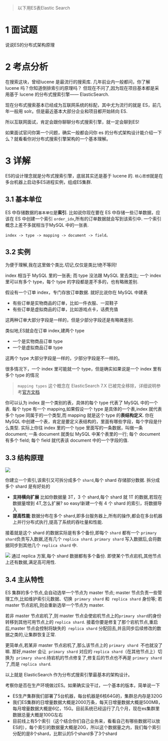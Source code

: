 > 以下用ES表Elastic Search
# 1 面试题
说说ES的分布式架构原理

# 2 考点分析
在搜索这块，曾经lucene 是最流行的搜索库.
几年前业内一般都问，你了解 lucene 吗？你知道倒排索引的原理吗？
但现在不问了,因为现在项目基本都是采用基于 lucene 的分布式搜索引擎—— ElasticSearch.

现在分布式搜索基本已经成为互联网系统的标配，其中尤为流行的就是 ES，前几年一般用 solr。但是最近基本大部分企业和项目都开始转向 ES.

所以互联网面试，肯定会跟你聊聊分布式搜索引擎，就一定会聊到ES!

如果面试官问你第一个问题，确实一般都会问你 es 的分布式架构设计能介绍一下么？就看看你对分布式搜索引擎架构的一个基本理解。

# 3 详解
ES的设计理念就是分布式搜索引擎，底层其实还是基于 lucene 的.
`核心思想`就是在多台机器上启动多ES进程实例，组成ES集群.

## 3.1 基本单位
ES 中存储数据的`基本单位`是**索引**.
比如说你现在要在 ES 中存储一些订单数据，应该在 ES 中创建一个索引 `order_idx`,所有的订单数据就会写到该索引中.
一个索引概念上差不多就相当于MySQL 中的一张表.

```
index -> type -> mapping -> document -> field。
```

## 3.2 实例
为便于理解,我在这里做个类比.切记,仅仅是类比!绝不等同!

index 相当于 MySQL 里的一张表;
而 type 没法跟 MySQL 里去类比;
一个 index 里可以有多个 type，每个 type 的字段都是差不多的，也有略微差别.

假设有一个订单 index，专门存放订单数据.
就好比说你在 MySQL 中建表
- 有些订单是实物商品的订单，比如一件衣服、一双鞋子
- 有些订单是虚拟商品的订单，比如游戏点卡，话费充值

这两种订单大部分字段是一样的，但是少部分字段还是有略微差别.

类似地,ES就会在订单 index,建两个 type
- 一个是实物商品订单 type
- 一个是虚拟商品订单 type

这两个 type 大部分字段是一样的，少部分字段是不一样的。

很多情况下，一个 index 里可能就一个 type，但是确实如果说是一个 index 里有多个 type 的情况

> `mapping types` 这个概念在 ElasticSearch 7.X 已被完全移除，详细说明参考[官方文档](https://github.com/elastic/elasticsearch/blob/6.5/docs/reference/mapping/removal_of_types.asciidoc)

你可以认为 index 是一个类别的表，具体的每个 type 代表了 MySQL 中的一个表.
每个 type 有一个 mapping,如果假设一个 type 是具体的一个表,index 就代表多个 type 同属于的一个类型,而 mapping 就是这个 type 的**表结构定义**.
你在 MySQL 中创建一个表，肯定是要定义表结构的，里面有哪些字段，每个字段是什么类型.
实际上你往 index 里的一个 type 里面写的一条数据，叫做一条 document;
一条 document 就类似 MySQL 中某个表里的一行;
每个 document 有多个 field;
每个 field 就代表该 document 中的一个字段的值.

## 3.3 结构原理

![](https://uploadfiles.nowcoder.com/files/20190626/5088755_1561482860411_es-index-type-mapping-document-field.png)

你建立一个索引,该索引又可拆分成多个 `shard`,每个 shard 存储部分数据.
拆分成多个 shard 是有好处的
- **支持横向扩展**
比如你数据量 3T，3 个 shard,每个 shard 就 1T 的数据,若现在数据量增到 4T,怎么扩展?
so easy!新建一个有 4 个 shard 的索引，将数据导入
- **提高性能**
数据分布在多个 shard,即多台服务器上,所有的操作,都会在多台机器上并行分布式执行,提高了系统的吞吐量和性能.

接着就是这个 shard 的数据实际是有多个备份,即每个 `shard` 都有一个 `primary shard`负责写入数据,还有几个 `replica shard`.
`primary shard` 写入数据后,会将数据同步到其他几个 `replica shard` 中.

![](https://uploadfiles.nowcoder.com/files/20190626/5088755_1561482858175_20190626004810113.png)
通过 replica 方案,每个 shard 数据都有多个备份.
即使某个节点宕机,其他节点上还有数据,满足高可用性.

## 3.4 主从特性
ES 集群的多个节点,会自动选举一个节点为 master 节点;
master 节点负责一些管理工作,比如维护索引元数据、切换` primary shard` 和` replica shard` 身份等;
若 master 节点宕机,则会重新选举一个节点为 master.

若非 master 节点宕机了,则 master 节点会使宕机节点上的` primary shard `的身份转移到其他可用节点上的 `replica shard`.
接着你要是修复了那个宕机节点,重启后,master 节点会控制将缺失的` replica shard` 分配回去,并且同步后续修改的数据之类的,让集群恢复正常.

更简单点,若某非 master 节点宕机了,那么该节点上的 `primary shard `不也就没了嘛.
那好,master 会让` primary shard` 对应的 `replica shard`（在其他节点上）切换为` primary shard`.待宕机的节点修复了,修复后的节点也不再是 `primary shard`了,而是 `replica shard`.

以上就是 ElasticSearch 作为分布式搜索引擎最基本的架构设计。

考察你是否在生产环境做过ES。如果确实没干过，一个基本的版本，简单说一下
- ES生产集群我们部署了5台机器，每台机器是6核64G的，集群总内存是320G
- 我们ES集群的日增量数据大概是2000万条，每天日增量数据大概是500MB，每月增量数据大概是6亿，15G。目前系统已经运行了几个月，现在es集群里数据总量大概是100G左右
- 目前线上有5个索引（这个结合你们自己业务来，看看自己有哪些数据可以放ES的），每个索引的数据量大概是20G，所以这个数据量之内，我们每个索引分配的是8个shard，比默认的5个shard多了3个shard
